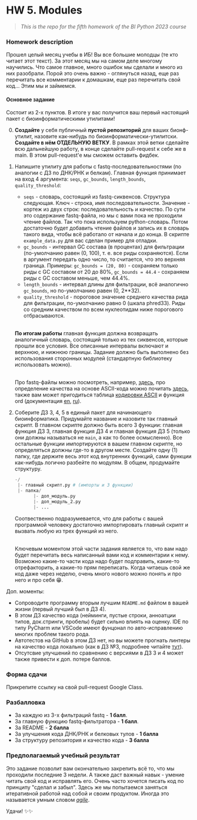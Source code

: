 # HW 5. Modules
> *This is the repo for the fifth homework of the BI Python 2023 course*

### Homework description

Прошел целый месяц учебы в ИБ! Вы все большие молодцы (те кто читает этот текст). За этот месяц мы на самом деле многому научились. Что самое главное, много ошибок мы сделали и много из них разобрали. Порой это очень важно - оглянуться назад, еще раз перечитать все комментарии к домашкам, еще раз перечитать свой код... Этим мы и займемся.

#### Основное задание

Состоит из 2-х пунктов. В итоге у вас получится ваш первый настоящий пакет с биоинформатическими утилитами!

0. **Создайте** у себя публичный **пустой  репозиторий** для ваших бионф-утилит, назовите как-нибудь по биоинформатически-утилитски. **Создайте в нём ОТДЕЛЬНУЮ ВЕТКУ**. В рамках этой ветки сделайте всю дальнейшую работу, в конце сделайте pull-request к себе же в main. В этом pull-request'е мы сможем оставить фидбек.

1. Напишите утилиту для работы с fastq-последовательностями (по аналогии с ДЗ по ДНК/РНК и белкам). Главная функция принимает на вход 4 аргумента: `seqs`, `gc_bounds`, `length_bounds`, `quality_threshold`:
    -  `seqs` - словарь, состоящий из fastq-сиквенсов. Структура следующая. Ключ - строка, имя последовательности. Значение - кортеж из двух строк: последовательность и качество. По сути это содержание fastq-файла, но мы с вами пока не проходили чтение файлов. Так что пока используем python-словарь. Потом достаточно будет добавить чтение файлов и запись их в словарь такого вида, чтобы всё работало от начала и до конца. В скрипте `example_data.py` для вас сделан пример для отладки.
    - `gc_bounds` - интервал GC состава (в процентах) для фильтрации (по-умолчанию равен (0, 100), т. е. все риды сохраняются). Если в аргумент передать одно число, то считается, что это верхняя граница. Примеры: `gc_bounds = (20, 80)` - сохраняем только риды с GC составом от 20 до 80%, `gc_bounds = 44.4` - сохраняем риды с GC составом меньше, чем 44.4%.
    - `length_bounds` - интервал длины для фильтрации, всё аналогично `gc_bounds`, но по-умолчанию равен (0, 2**32).
    - `quality_threshold` - пороговое значение среднего качества рида для фильтрации, по-умолчанию равно 0 (шкала phred33). Риды со средним качеством по всем нуклеотидам ниже порогового отбрасываются. </br></br>
   
    **По итогам работы** главная функция должна возвращать аналогичный словарь, состоящий только из тех сиквенсов, которые прошли все условия. Все описанные интервалы включают и верхнюю, и нижнюю границы. Задание должно быть выполнено без использования сторонных модулей (стандартную библиотеку использовать можно). </br></br>
   
    Про fastq-файлы можно посмотреть, например, [здесь](https://stepik.org/lesson/32398/step/1?unit=12379), про определение качества на основе ASCII-кода можно почитать [здесь](https://support.illumina.com/help/BaseSpace_OLH_009008/Content/Source/Informatics/BS/QualityScoreEncoding_swBS.htm), также вам может пригодиться таблица [кодировки ASCII](https://www.asciitable.com/) и функция ord (документация [en](https://docs.python.org/3/library/functions.html#ord), [ru](https://docs-python.ru/tutorial/vstroennye-funktsii-interpretatora-python/funktsija-ord/)).



2. Соберите ДЗ 3, 4, 5 в единый пакет для начинающего биоинформатика. Придумайте название и назовите так главный скрипт. В главном скрипте должно быть всего 3 функции: главная функция ДЗ 3, главная функция ДЗ 4 и главная функция ДЗ 5 (только они должны называться не `main`, а как то более осмысленно). Все остальные функции импортируются в вашем главном скрипте, но определяться должны где-то в другом месте. Создайте одну (1) папку, где держите весь этот код внутренних функций, сами функции как-нибудь логично разбейте по модулям. В общем, продумайте структуру.

    ```python
    -/
     |- главный скрипт.py # (импорты и 3 функции)
     |- папка/
           |- доп_модуль.py
           |- доп_модуль_2.py
           |- ...
    ``` 

    Соотвественно подразумевается, что для работы с вашей программой человеку достаточно импортировать главный скрипт и вызвать любую из трех функций из него. </br></br>

    Ключевым моментом этой части задания является то, что вам надо будет перечитать весь написанный вами код и комментарии к нему. Возможно какие-то части кода надо будет подправить, какие-то отрефакторить, а какие-то прям переписать. Когда читаешь свой же код даже через неделю, очень много нового можно понять и про него и про себя 😁. 






Доп. моменты:
- Сопроводите программу вторым лучшим `README.md` файлом в вашей жизни (первый лучший был в ДЗ 4).
- В этом ДЗ качество кода (нейминги, пустые строки, анноатции типов, док.стринги, пробелы) будет сильно влиять на оценку.  IDE по типу PyCharm или VSCode имеют фунцонал по авто-исправлению многих проблем такого рода. 
- Автотестов на GitHub в этом ДЗ нет, но вы можете прогнать линтеры на качество кода локально (как в ДЗ №3, подробнее читайте [тут](https://plausible-cannon-091.notion.site/Code-auto-checks-02b2ea69c1d545fca07b50ce5933ed5f?pvs=4)). 
- Отсутсвие улучшений по сравнению с версиями в ДЗ 3 и 4 может также привести к доп. потере баллов.


### Форма сдачи

Прикрепите ссылку на свой pull-request Google Class.


### Pазбалловка

- За каждую из 3-x фильтраций fastq - **1 балл**.
- За главную функцию fastq-фильтратора - **1 балл**.
- За README - **2 балла**
- За улучшения кода ДНК/РНК и белковых тулов - **1 балла**
- За структуру репозитория и качество кода - **3 балла**





### **Предполагаемый учебный результат**

Это задание позволит вам окончательно закрепить всё то, что мы проходили последние 3 недели. А также даст важный навык - умение читать свой код и исправлять его. Очень часто хочется писать код по принципу "сделал и забыл". Здесь же мы попытаемся заняться итеративной работой над собой и своим продуктом. Иногда это называется умным словом [*agile*](https://www.4gclinical.com/hs-fs/hubfs/waterfall_v_agile.jpg?width=1600&name=waterfall_v_agile.jpg).

Удачи! ✨✨